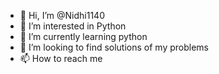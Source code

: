 - 👋 Hi, I’m @Nidhi1140
- 👀 I’m interested in Python
- 🌱 I’m currently learning python
- 💞️ I’m looking to  find solutions of my problems
- 📫 How to reach me

<!---
Nidhi1140/Nidhi1140 is a ✨ special ✨ repository because its `README.md` (this file) appears on your GitHub profile.
You can click the Preview link to take a look at your changes.
--->
